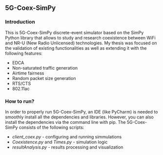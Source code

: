 ## 5G-Coex-SimPy

### Introduction

This is 5G-Coex-SimPy discrete-event simulator based on the SimPy Python library that allows to study and research coexistence between WiFi and NR-U (New Radio Unlicensed) technologies. My thesis was focused on the validation of existing functionalities as well as extending it with the following features:

- EDCA
- Non-saturated traffic generation
- Airtime fairness
- Random packet size generation
- RTS/CTS
- 802.11ac

### How to run?

In order to properly run 5G-Coex-SimPy, an IDE (like PyCharm) is needed to smoothly install all the dependencies and libraries. However, you can also install the dependencies via the command line with pip. The 5G-Coex-SimPy consists of the following scripts:


- *client_coex.py* - configuring and running simmulations
- *Coexistence.py* and *Times.py* - simulation logic 
- *resultAnalysis.py* - results processing and visualization 



